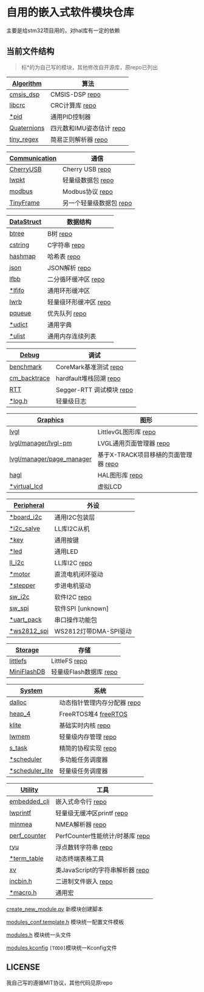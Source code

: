 # 自用的嵌入式软件模块仓库

主要是给stm32项目用的，对hal库有一定的依赖

## 当前文件结构

> 标*的为自己写的模块，其他修改自开源库，原repo已列出

| [Algorithm](./algorithm) | 算法 |
|-------|-------|
| [cmsis_dsp](./algorithm/cmsis_dsp) | CMSIS-DSP [repo](https://github.com/ARM-software/CMSIS-DSP) |
| [libcrc](./algorithm/libcrc) | CRC计算库 [repo](https://github.com/whik/crc-lib-c) |
| [*pid](./algorithm/pid) | 通用PID控制器 |
| [Quaternions](./algorithm/quaternion) | 四元数和IMU姿态估计 [repo](https://github.com/rbv188/IMU-algorithm) |
| [tiny_regex](./algorithm/tiny_regex)|  简易正则解析器 [repo](https://github.com/zeta-zero/tiny-regex-c) |

| [Communication](./communication) | 通信 |
|-------|-------|
| [CherryUSB](./communication/cherryusb) | Cherry USB [repo](https://github.com/cherry-embedded/CherryUSB) |
| [lwpkt](./communication/lwpkt) | 轻量级数据包 [repo](https://github.com/MaJerle/lwpkt) |
| [modbus](./communication/modbus) | Modbus协议 [repo](https://github.com/wql7013/ModBus) |
| [TinyFrame](./communication/tinyframe) | 另一个轻量级数据包 [repo](https://github.com/MightyPork/TinyFrame) |

| [DataStruct](./datastruct) | 数据结构 |
|-------|-------|
| [btree](./datastruct/btree) | B树 [repo](https://github.com/tidwall/btree.c) |
| [cstring](./datastruct/cstring) | C字符串 [repo](https://github.com/cloudwu/cstring) |
| [hashmap](./datastruct/hashmap) | 哈希表 [repo](https://github.com/tidwall/hashmap.c) |
| [json](./datastruct/json) | JSON解析 [repo](https://github.com/tidwall/json.c) |
| [lfbb](./datastruct/lfbb) | 二分循环缓冲区 [repo](https://github.com/DNedic/lfbb) |
| [*lfifo](./datastruct/lfifo) | 通用环形缓冲区 |
| [lwrb](./datastruct/lwrb) | 轻量级环形缓冲区 [repo](https://github.com/MaJerle/lwrb) |
| [pqueue](./datastruct/pqueue) | 优先队列 [repo](https://github.com/tidwall/pqueue.c) |
| [*udict](./datastruct/udict) | 通用字典 |
| [*ulist](./datastruct/ulist) | 通用内存连续列表 |

| [Debug](./debug) | 调试 |
|-------|-------|
| [benchmark](./debug/benchmark) | CoreMark基准测试 [repo](https://github.com/eembc/coremark) |
| [cm_backtrace](./debug/cm_backtrace) | hardfault堆栈回溯 [repo](https://github.com/armink/CmBacktrace) |
| [RTT](./debug/rtt) | Segger-RTT 调试模块 [repo](https://www.segger.com/products/debug-probes/j-link/technology/about-real-time-transfer/) |
| [*log.h](./debug/log.h) | 轻量级日志 |

| [Graphics](./graphics) | 图形 |
|-------|-------|
| [lvgl](./graphics/lvgl) | LittlevGL图形库 [repo](https://github.com/lvgl/lvgl) |
| [lvgl/manager/lvgl-pm](./graphics/lvgl/manager/lvgl-pm) | LVGL通用页面管理器 [repo](https://github.com/LanFly/lvgl-pm) |
| [lvgl/manager/page_manager](./graphics/lvgl/manager/page_manager) | 基于X-TRACK项目移植的页面管理器 [repo](https://github.com/geekheart/page_manager) |
| [hagl](./graphics/hagl) | HAL图形库 [repo](https://github.com/tuupola/hagl) |
| [*virtual_lcd](./graphics/virtual_lcd) | 虚拟LCD |

| [Peripheral](./peripheral) | 外设 |
|-------|-------|
| [*board_i2c](./peripheral/board_i2c) | 通用I2C包装层 |
| [*i2c_salve](./peripheral/i2c_slave) | LL库I2C从机 |
| [*key](./peripheral/key) | 通用按键 |
| [*led](./peripheral/led) | 通用LED |
| [ll_i2c](./peripheral/ll_i2c) | LL库I2C [repo](https://github.com/jesstr/i2c_ll) |
| [*motor](./peripheral/motor) | 直流电机闭环驱动 |
| [*stepper](./peripheral/stepper) | 步进电机驱动 |
| [sw_i2c](./peripheral/sw_i2c) | 软件I2C [repo](https://github.com/liyanboy74/soft-i2c) |
| [sw_spi](./peripheral/sw_spi) | 软件SPI [unknown] |
| [*uart_pack](./peripheral/uart_pack) | 串口操作功能包 |
| [*ws2812_spi](./peripheral/ws2812_spi) | WS2812灯带DMA-SPI驱动 |

| [Storage](./storage) | 存储 |
|-------|-------|
| [littlefs](./storage/littlefs) | LittleFS [repo](https://github.com/littlefs-project/littlefs) |
| [MiniFlashDB](./storage/miniflashdb) | 轻量级Flash数据库 [repo](https://github.com/Jiu-xiao/MiniFlashDB) |

| [System](./system) | 系统 |
|-------|-------|
| [dalloc](./system/dalloc) | 动态指针管理内存分配器 [repo](https://github.com/SkyEng1neering/dalloc) |
| [heap_4](./system/heap_4) | FreeRTOS堆4 [freeRTOS](https://www.freertos.org/a00111.html) |
| [klite](./system/klite) | 基础实时内核 [repo](https://gitee.com/kerndev/klite) |
| [lwmem](./system/lwmem) | 轻量级内存管理 [repo](https://github.com/MaJerle/lwmem) |
| [s_task](./system/s_task) | 精简的协程实现 [repo](https://github.com/xhawk18/s_task) |
| [*scheduler](./system/scheduler) | 多功能任务调度器 |
| [*scheduler_lite](./system/scheduler_lite) | 轻量级任务调度器 |

| [Utility](./utility) | 工具 |
|-------|-------|
| [embedded_cli](./utility/embedded_cli) | 嵌入式命令行 [repo](https://github.com/funbiscuit/embedded-cli) |
| [lwprintf](./utility/lwprintf) | 轻量级无缓冲区printf [repo](https://github.com/MaJerle/lwprintf) |
| [minmea](./utility/minmea) | NMEA解析器 [repo](https://github.com/ata4/minema) |
| [perf_counter](./utility/perf_counter) | PerfCounter性能统计/时基库 [repo](https://github.com/GorgonMeducer/perf_counter) |
| [ryu](./utility/ryu) | 浮点数转字符串 [repo](https://github.com/tidwall/ryu) |
| [*term_table](./utility/term_table) | 动态终端表格工具 |
| [xv](./utility/xv) | 类JavaScript的字符串解析器 [repo](https://github.com/tidwall/xv) |
| [incbin.h](./utility/incbin.h) | 二进制文件嵌入 [repo](https://github.com/graphitemaster/incbin) |
| [*macro.h](./utility/macro.h) | 通用宏 |

[create_new_module.py](./create_new_module.py) 新模块创建脚本

[modules_conf.template.h](./modules_conf.template.h) 模块统一配置文件模板

[modules.h](./modules.h) 模块统一头文件

[modules.kconfig](./modules.kconfig) `[TODO]`模块统一Kconfig文件

## LICENSE

我自己写的遵循MIT协议，其他代码见原repo